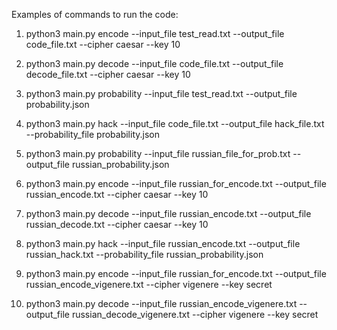 Examples of commands to run the code:

1) python3 main.py encode --input_file test_read.txt --output_file code_file.txt --cipher caesar --key 10
2) python3 main.py decode --input_file code_file.txt --output_file decode_file.txt --cipher caesar --key 10
3) python3 main.py probability --input_file test_read.txt --output_file probability.json
4) python3 main.py hack --input_file code_file.txt --output_file hack_file.txt --probability_file probability.json

5) python3 main.py probability --input_file russian_file_for_prob.txt --output_file russian_probability.json
6) python3 main.py encode --input_file russian_for_encode.txt --output_file russian_encode.txt --cipher caesar --key 10
7) python3 main.py decode --input_file russian_encode.txt --output_file russian_decode.txt --cipher caesar --key 10
8) python3 main.py hack --input_file russian_encode.txt --output_file russian_hack.txt --probability_file russian_probability.json

9) python3 main.py encode --input_file russian_for_encode.txt --output_file russian_encode_vigenere.txt --cipher vigenere --key secret
10) python3 main.py decode --input_file russian_encode_vigenere.txt --output_file russian_decode_vigenere.txt --cipher vigenere --key secret
